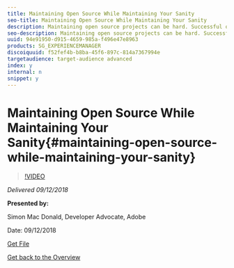 ```yaml
---
title: Maintaining Open Source While Maintaining Your Sanity
seo-title: Maintaining Open Source While Maintaining Your Sanity
description: Maintaining open source projects can be hard. Successful open source projects can take up a lot of your time and often you end up feeling guilty because you feel you are not spending enough time working on it. You are not alone! I’ve been an open source contributor for a very long time and a core maintainer of Apache Cordova for over 8 years. I’ve learned a number of things that can help you stay on top of your project without the guilty feelings.
seo-description: Maintaining open source projects can be hard. Successful open source projects can take up a lot of your time and often you end up feeling guilty because you feel you are not spending enough time working on it. You are not alone! I’ve been an open source contributor for a very long time and a core maintainer of Apache Cordova for over 8 years. I’ve learned a number of things that can help you stay on top of your project without the guilty feelings.
uuid: 94e91950-d915-4659-985a-f496e47e8963
products: SG_EXPERIENCEMANAGER
discoiquuid: f52fef4b-b8ba-45f6-897c-814a7367994e
targetaudience: target-audience advanced
index: y
internal: n
snippet: y
---
```


# Maintaining Open Source While Maintaining Your Sanity{#maintaining-open-source-while-maintaining-your-sanity}

>[!VIDEO](https://video.tv.adobe.com/v/23713/?quality=9)

*Delivered 09/12/2018*

**Presented by:**

Simon Mac Donald, Developer Advocate, Adobe

Date: 09/12/2018

[Get File](assets/maintaining-open-source-while-maintaining-your-sanity-gems-091218.pdf)

[Get back to the Overview](https://helpx.adobe.com/experience-manager/kt/eseminars/gems/aem-index.html)

